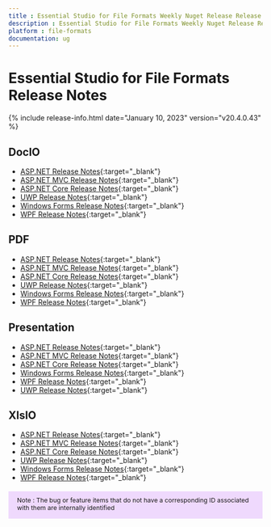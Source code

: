 ```yaml
---
title : Essential Studio for File Formats Weekly Nuget Release Release Notes  
description : Essential Studio for File Formats Weekly Nuget Release Release Notes  
platform : file-formats
documentation: ug
---
```


# Essential Studio for File Formats  Release Notes  

{% include release-info.html date="January 10, 2023" version="v20.4.0.43" %} 

## DocIO

* [ASP.NET Release Notes](/aspnet/release-notes/v20.4.0.43#docio){:target="_blank"}
* [ASP.NET MVC Release Notes](/aspnetmvc/release-notes/v20.4.0.43#docio){:target="_blank"}
* [ASP.NET Core Release Notes](/aspnet-core/release-notes/v20.4.0.43#docio){:target="_blank"}
* [UWP Release Notes](/uwp/release-notes/v20.4.0.43#docio){:target="_blank"}
* [Windows Forms Release Notes](/windowsforms/release-notes/v20.4.0.43#docio){:target="_blank"}
* [WPF Release Notes](/wpf/release-notes/v20.4.0.43#docio){:target="_blank"}


## PDF

* [ASP.NET Release Notes](/aspnet/release-notes/v20.4.0.43#pdf){:target="_blank"}
* [ASP.NET MVC Release Notes](/aspnetmvc/release-notes/v20.4.0.43#pdf){:target="_blank"}
* [ASP.NET Core Release Notes](/aspnet-core/release-notes/v20.4.0.43#pdf){:target="_blank"}
* [UWP Release Notes](/uwp/release-notes/v20.4.0.43#pdf){:target="_blank"}
* [Windows Forms Release Notes](/windowsforms/release-notes/v20.4.0.43#pdf){:target="_blank"}
* [WPF Release Notes](/wpf/release-notes/v20.4.0.43#pdf){:target="_blank"}


## Presentation

* [ASP.NET Release Notes](/aspnet/release-notes/v20.4.0.43#presentation){:target="_blank"}
* [ASP.NET MVC Release Notes](/aspnetmvc/release-notes/v20.4.0.43#presentation){:target="_blank"}
* [ASP.NET Core Release Notes](/aspnet-core/release-notes/v20.4.0.43#presentation){:target="_blank"}
* [Windows Forms Release Notes](/windowsforms/release-notes/v20.4.0.43#presentation){:target="_blank"}
* [WPF Release Notes](/wpf/release-notes/v20.4.0.43#presentation){:target="_blank"}
* [UWP Release Notes](/uwp/release-notes/v20.4.0.43#presentation){:target="_blank"}


## XlsIO

* [ASP.NET Release Notes](/aspnet/release-notes/v20.4.0.43#xlsio){:target="_blank"}
* [ASP.NET MVC Release Notes](/aspnetmvc/release-notes/v20.4.0.43#xlsio){:target="_blank"}
* [ASP.NET Core Release Notes](/aspnet-core/release-notes/v20.4.0.43#xlsio){:target="_blank"}
* [UWP Release Notes](/uwp/release-notes/v20.4.0.43#xlsio){:target="_blank"}
* [Windows Forms Release Notes](/windowsforms/release-notes/v20.4.0.43#xlsio){:target="_blank"}
* [WPF Release Notes](/wpf/release-notes/v20.4.0.43#xlsio){:target="_blank"}



<style>
#note {
    font-size: .88em!important;
margin-top: 1.5em;     margin-bottom: 1.5em;
    background-color: #efd9fd;
    padding: 10px 17px 14px;
}
</style>
<div id="note">
Note : The bug or feature items that do not have a corresponding ID associated with them are internally identified
</div>